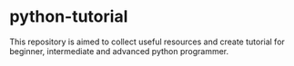 # python-tutorial
This repository is aimed to collect useful resources and create tutorial for beginner, intermediate and advanced python programmer.
